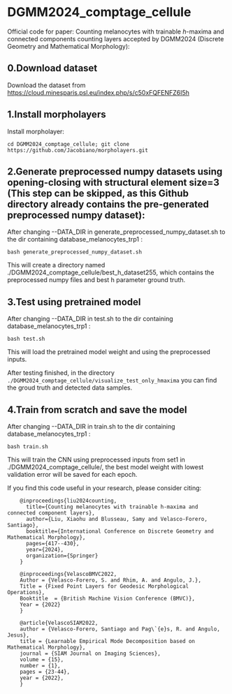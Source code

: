 # DGMM2024_comptage_cellule
Official code for paper: Counting melanocytes with trainable $h$-maxima and connected components counting layers accepted by DGMM2024 (Discrete Geometry and Mathematical Morphology):

## 0.Download dataset
Download the dataset from https://cloud.minesparis.psl.eu/index.php/s/c50xFQFENFZ6I5h

## 1.Install morpholayers
Install morpholayer: 
```
cd DGMM2024_comptage_cellule; git clone https://github.com/Jacobiano/morpholayers.git
```

## 2.Generate preprocessed numpy datasets using opening-closing with structural element size=3 (This step can be skipped, as this Github directory already contains the pre-generated preprocessed numpy dataset):

After changing --DATA_DIR in generate_preprocessed_numpy_dataset.sh to the dir containing database_melanocytes_trp1 :
```
bash generate_preprocessed_numpy_dataset.sh
```
This will create a directory named ./DGMM2024_comptage_cellule/best_h_dataset255, which contains the preprocessed numpy files and best h parameter ground truth.

## 3.Test using pretrained model

After changing --DATA_DIR in test.sh to the dir containing database_melanocytes_trp1 :

```bash test.sh```  

This will load the pretrained model weight and using the preprocessed inputs. 

After testing finished, in the directory ```./DGMM2024_comptage_cellule/visualize_test_only_hmaxima``` you can find the groud truth and detected data samples.

## 4.Train from scratch and save the model

After changing --DATA_DIR in train.sh to the dir containing database_melanocytes_trp1 :

```bash train.sh```  

This will train the CNN using preprocessed inputs from set1 in ./DGMM2024_comptage_cellule/, the best model weight with lowest validation error will be saved for each epoch.

If you find this code useful in your research, please consider citing:
```
    @inproceedings{liu2024counting,
      title={Counting melanocytes with trainable h-maxima and connected component layers},
      author={Liu, Xiaohu and Blusseau, Samy and Velasco-Forero, Santiago},
      booktitle={International Conference on Discrete Geometry and Mathematical Morphology},
      pages={417--430},
      year={2024},
      organization={Springer}
    }

    @inproceedings{VelascoBMVC2022,
    Author = {Velasco-Forero, S. and Rhim, A. and Angulo, J.},
    Title = {Fixed Point Layers for Geodesic Morphological Operations},
    Booktitle  = {British Machine Vision Conference (BMVC)},
    Year = {2022}
    }

    @article{VelascoSIAM2022,
    author = {Velasco-Forero, Santiago and Pag\`{e}s, R. and Angulo, Jesus},
    title = {Learnable Empirical Mode Decomposition based on Mathematical Morphology},
    journal = {SIAM Journal on Imaging Sciences},
    volume = {15},
    number = {1},
    pages = {23-44},
    year = {2022},
    }
```
